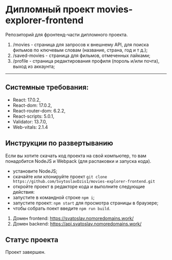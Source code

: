 # Дипломный проект movies-explorer-frontend
Репозиторий для фронтенд-части дипломного проекта.

1. /movies - страница для запросов к внешнему API, для поиска фильмов по ключевым словам (название, страна, год и т д.);
2. /saved-movies - страница для фильмов, отмеченных лайками;
3. /profile - страница редактирования профиля (пороль и/или почта), выход из аккаунта;
--------------------------------------------------
## Системные требования:
- React: 17.0.2,
- React-dom: 17.0.2,
- React-router-dom: 6.2.2,
- React-scripts: 5.0.1,
- Validator: 13.7.0,
- Web-vitals: 2.1.4

## Инструкции по развертыванию
Если вы хотите скачать код проекта на свой компьютер, то вам понадобится NodeJS и Webpack (для распаковки и запуска кода).

- установите NodeJS;
- скачайте или клонируйте проект `git clone https://github.com/SvytoslavDzis1/movies-explorer-frontend.git`
- откройте проект в редакторе кода и выполните следующие действия:
- запустите в командной строке `npm i`;
- запустите проект: `npm start` для просмотра страницы в браузере;
- чтобы собрать поект введите `npm run build`.

1. Домен frontend: https://svatoslav.nomoredomains.work/ 
2. Домен backend: https://api.svatoslav.nomoredomains.work/

## Статус проекта
Проект завершен.
